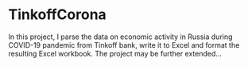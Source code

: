 # TinkoffCorona
In this project, I parse the data on economic activity in Russia during COVID-19 pandemic from Tinkoff bank, write it to Excel and format the resulting Excel workbook. The project may be further extended...
